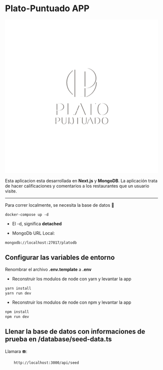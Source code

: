 # Plato-Puntuado APP

![Logo from app - Plato Puntuado!](/public/darktheme.png)


Esta aplicacion esta desarrollada en __Next.js__ y __MongoDB__. La aplicación trata de hacer calificaciones y comentarios a los restaurantes que un usuario visite.

---

Para correr localmente, se necesita la base de datos 🐳

```
docker-compose up -d
```

* El -d, significa __detached__

* MongoDb URL Local:

```
mongodb://localhost:27017/platodb
```

## Configurar las variables de entorno
Renombrar el archivo __.env.template__ a __.env__ 

* Reconstruir los modulos de node con yarn y levantar la app
```
yarn install
yarn run dev
```

* Reconstruir los modulos de node con npm y levantar la app
```
npm install
npm run dev
```

## Llenar la base de datos con informaciones de prueba en __/database/seed-data.ts__

Llamara  ☎️:
```
    http://localhost:3000/api/seed
```
